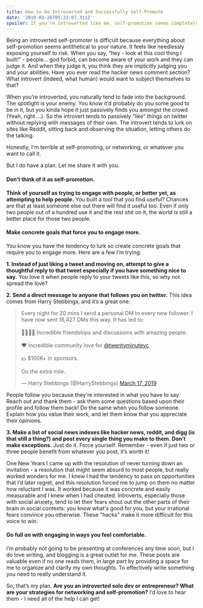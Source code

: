 ```yaml
---
title: How to be Introverted and Successfully Self-Promote
date: '2019-03-26T05:33:07.311Z'
spoiler: If you're introverted like me, self-promotion seems completely anithetical to your nature. But I have a plan. Let me share it with you.
---
```


Being an introverted self-promoter is difficult because everything about self-promotion seems antithetical to your nature. It feels like needlessly exposing yourself to risk. When you say, “hey - look at this cool thing I built!” - people... god forbid, can become aware of your work and they can judge it. And when they judge it, you think they are implicitly judging you and your abilities. Have you ever read the hacker news comment section? What introvert (indeed, what human) would want to subject themselves to that?

When you’re introverted, you naturally tend to fade into the background. The spotlight is your enemy. You know it’d probably do you some good to be in it, but you kinda hope it just passively finds you amongst the crowd (Yeah, right….). So the introvert tends to passively “like” things on twitter without replying with messages of their own. The introvert tends to lurk on sites like Reddit, sitting back and observing the situation, letting others do the talking.

Honestly, I'm terrible at self-promoting, or networking, or whatever you want to call it.

But I do have a plan. Let me share it with you.

#### Don’t think of it as self-promotion.

**Think of yourself as trying to engage with people, or better yet, as attempting to help people.** You built a tool that you find useful? Chances are that at least someone else out there will find it useful too. Even if only two people out of a hundred use it and the rest shit on it, the world is still a better place for those two people.

#### Make concrete goals that force you to engage more.

You know you have the tendency to lurk so create concrete goals that require you to engage more. Here are a few I’m trying:

**1. Instead of just liking a tweet and moving on, attempt to give a thoughtful reply to that tweet especially if you have something nice to say.** You love it when people reply to your tweets like this, so why not spread the love?

**2. Send a direct message to anyone that follows you on twitter.** This idea comes from Harry Stebbings, and it’s a great one:

<blockquote class="twitter-tweet" data-lang="en"><p lang="en" dir="ltr">Every night for 20 mins I send a personal DM to every new follower. I have now sent 16,427 DMs this way. It has led to: <br><br>👨‍👨‍👧‍👧 Incredible friendships and discussions with amazing people.<br><br>❤️ Incredible community love for <a href="https://twitter.com/twentyminutevc?ref_src=twsrc%5Etfw">@twentyminutevc</a> <br><br>💵 $100K+ in sponsors. <br><br>Go the extra mile.</p>&mdash; Harry Stebbings (@HarryStebbings) <a href="https://twitter.com/HarryStebbings/status/1107084236434096128?ref_src=twsrc%5Etfw">March 17, 2019</a></blockquote>
<script async src="https://platform.twitter.com/widgets.js" charset="utf-8"></script>

People follow you because they're interested in what you have to say. Reach out and thank them - ask them some questions based upon their profile and follow them back! Do the same when you follow someone. Explain how you value their work, and let them know that you appreciate their opinions.

**3. Make a list of social news indexes like hacker news, reddit, and digg (is that still a thing?) and post every single thing you make to them. Don’t make exceptions.** Just do it. Force yourself. Remember - even if just two or three people benefit from whatever you post, it’s worth it!

One New Years I came up with the resolution of never turning down an invitation - a resolution that might seem absurd to most people, but really worked wonders for me. I knew I had the tendency to pass on opportunities that I’d later regret, and this resolution forced me to jump on them no matter how reluctant I was. It worked because it was concrete and easily measurable and I knew when I had cheated. Introverts, especially those with social anxiety, tend to let their fears shout out the other parts of their brain in social contexts: you know what's good for you, but your irrational fears convince you otherwise. These "hacks" make it more difficult for this voice to win.

#### Go full on with engaging in ways you feel comfortable.

I’m probably not going to be presenting at conferences any time soon, but I do love writing, and blogging is a great outlet for me. These posts are valuable even if no one reads them, in large part by providing a space for me to organize and clarify my own thoughts. To effectively write something you need to really understand it.

So, that’s my plan. **Are you an introverted solo dev or entrepreneur? What are your strategies for networking and self-promotion?** I’d love to hear them - I need all of the help I can get!
